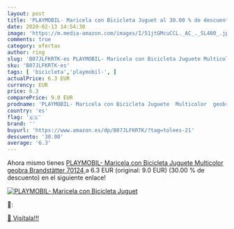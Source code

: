 ```yaml
---
layout: post
title: 'PLAYMOBIL- Maricela con Bicicleta Juguet al 30.00 % de descuento'
date: 2020-02-13 14:54:30
image: 'https://m.media-amazon.com/images/I/51jtGMcuCCL._AC_._SL400_.jpg'
comments: true
category: ofertas
author: ring
slug: 'B07JLFKRTK-es PLAYMOBIL- Maricela con Bicicleta Juguete Multicolor...'
sku: 'B07JLFKRTK-es'
tags: [ 'bicicleta','playmobil-', ]
actualPrice: 6.3 EUR
currency: EUR
price: 6.3
comparePrice: 9.0 EUR
prodname: 'PLAYMOBIL- Maricela con Bicicleta Juguete  Multicolor  geobra Brandstätter 70124 '
country: 'es'
flag: '🇪🇸'
brand: ''
buyurl: 'https://www.amazon.es/dp/B07JLFKRTK/?tag=tolees-21'
descuento: '30.00'
average: '6.3'
---
```


Ahora mismo tienes [PLAYMOBIL- Maricela con Bicicleta Juguete  Multicolor  geobra Brandstätter 70124 ](https://www.amazon.es/dp/B07JLFKRTK/?tag=tolees-21) a 6.3 EUR (original: 9.0 EUR) (30.00 %  de descuento) en el siguiente enlace!

[![PLAYMOBIL- Maricela con Bicicleta Juguet](https://m.media-amazon.com/images/I/51jtGMcuCCL._AC_._SL400_.jpg)](https://www.amazon.es/dp/B07JLFKRTK/?tag=tolees-21)

🔎:


[🛒 Visítala!!!](https://www.amazon.es/dp/B07JLFKRTK/?tag=tolees-21)
